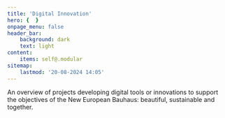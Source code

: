 ```yaml
---
title: 'Digital Innovation'
hero: {  }
onpage_menu: false
header_bar:
    background: dark
    text: light
content:
    items: self@.modular
sitemap:
    lastmod: '20-08-2024 14:05'
---
```


An overview of projects developing digital tools or innovations to support the objectives of the New European Bauhaus: beautiful, sustainable and together.